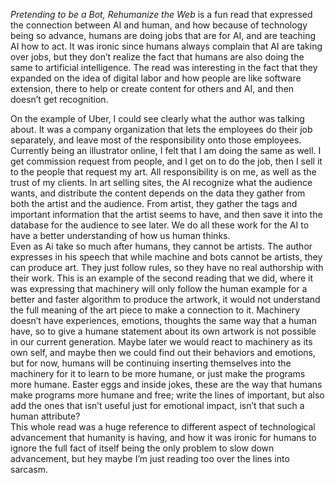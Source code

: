 <i>Pretending to be a Bot, Rehumanize the Web</i> is a fun read that expressed the connection between AI and human, and how because of technology being so advance, humans are doing jobs that are for AI, and are teaching AI how to act. It was ironic since humans always complain that AI are taking over jobs, but they don’t realize the fact that humans are also doing the same to artificial intelligence. The read was interesting in the fact that they expanded on the idea of digital labor and how people are like software extension, there to help or create content for others and AI, and then doesn’t get recognition.<br>

On the example of Uber, I could see clearly what the author was talking about. It was a company organization that lets the employees do their job separately, and leave most of the responsibility onto those employees. Currently being an illustrator online, I felt that I am doing the same as well. I get commission request from people, and I get on to do the job, then I sell it to the people that request my art. All responsibility is on me, as well as the trust of my clients. In art selling sites, the AI recognize what the audience wants, and distribute the content depends on the data they gather from both the artist and the audience. From artist, they gather the tags and important information that the artist seems to have, and then save it into the database for the audience to see later. We do all these work for the AI to have a better understanding of how us human thinks. 
<br>
Even as Ai take so much after humans, they cannot be artists. The author expresses in his speech that while machine and bots cannot be artists, they can produce art. They just follow rules, so they have no real authorship with their work. This is an example of the second reading that we did, where it was expressing that machinery will only follow the human example for a better and faster algorithm to produce the artwork, it would not understand the full meaning of the art piece to make a connection to it. Machinery doesn’t have experiences, emotions, thoughts the same way that a human have, so to give a humane statement about its own artwork is not possible in our current generation. Maybe later we would react to machinery as its own self, and maybe then we could find out their behaviors and emotions, but for now, humans will be continuing inserting themselves into the machinery for it to learn to be more humane, or just make the programs more humane. Easter eggs and inside jokes, these are the way that humans make programs more humane and free; write the lines of important, but also add the ones that isn’t useful just for emotional impact, isn’t that such a human attribute?
<br>
This whole read was a huge reference to different aspect of technological advancement that humanity is having, and how it was ironic for humans to ignore the full fact of itself being the only problem to slow down advancement, but hey maybe I’m just reading too over the lines into sarcasm. 
